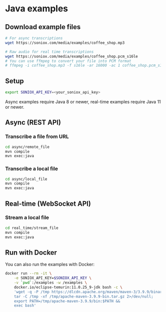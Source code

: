 # Java examples

## Download example files

```sh
# For async transcriptions
wget https://soniox.com/media/examples/coffee_shop.mp3

# Raw audio for real time transcriptions
wget https://soniox.com/media/examples/coffee_shop.pcm_s16le
# You can use ffmpeg to convert your file into PCM format
# ffmpeg -i coffee_shop.mp3 -f s16le -ar 16000 -ac 1 coffee_shop.pcm_s16le
```

## Setup

```sh
export SONIOX_API_KEY=<your_soniox_api_key>
```

Async examples require Java 8 or newer, real-time examples require Java 11 or
newer.

## Async (REST API)

### Transcribe a file from URL

```sh
cd async/remote_file
mvn compile
mvn exec:java
```

### Transcribe a local file

```sh
cd async/local_file
mvn compile
mvn exec:java
```

## Real-time (WebSocket API)

### Stream a local file

```sh
cd real_time/stream_file
mvn compile
mvn exec:java
```

## Run with Docker

You can also run the examples with Docker:

```sh
docker run --rm -it \
    -e SONIOX_API_KEY=$SONIOX_API_KEY \
    -v `pwd`:/examples -w /examples \
    docker.io/eclipse-temurin:11.0.25_9-jdk bash -c \
    'wget -q -P /tmp https://dlcdn.apache.org/maven/maven-3/3.9.9/binaries/apache-maven-3.9.9-bin.tar.gz &&
    tar -C /tmp -xf /tmp/apache-maven-3.9.9-bin.tar.gz 2>/dev/null;
    export PATH=/tmp/apache-maven-3.9.9/bin:$PATH &&
    exec bash'
```
